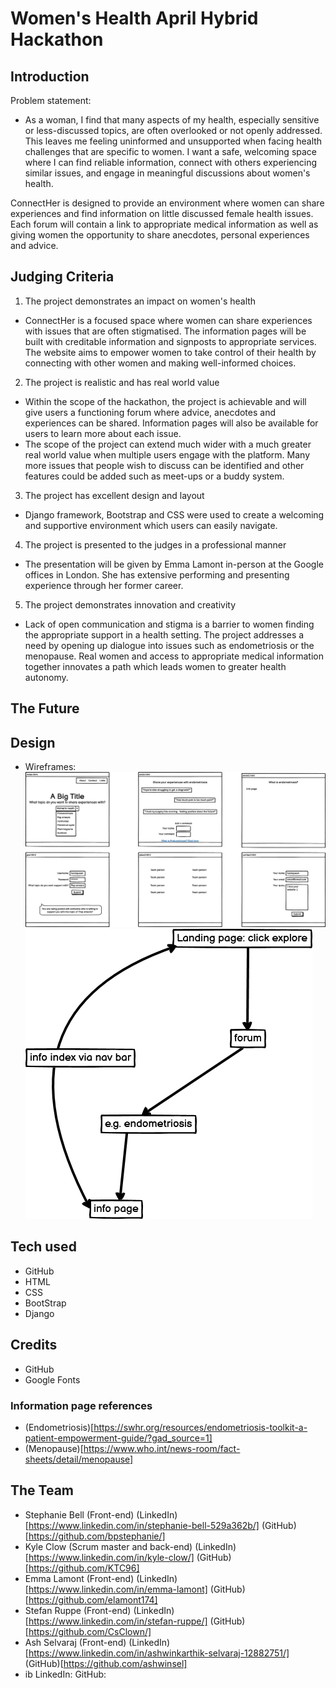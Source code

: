 # Women's Health April Hybrid Hackathon 

## Introduction

Problem statement:
- As a woman, I find that many aspects of my health, especially sensitive or less-discussed topics, are often overlooked or not openly addressed. This leaves me feeling uninformed and unsupported when facing health challenges that are specific to women. I want a safe, welcoming space where I can find reliable information, connect with others experiencing similar issues, and engage in meaningful discussions about women's health.

ConnectHer is designed to provide an environment where women can share experiences and find information on little discussed female health issues.
Each forum will contain a link to appropriate medical information as well as giving women the opportunity to share anecdotes, personal experiences and advice.

## Judging Criteria
1. The project demonstrates an impact on women's health
- ConnectHer is a focused space where women can share experiences with issues that are often stigmatised. The information pages will be built with creditable information and signposts to appropriate services. The website aims to empower women to take control of their health by connecting with other women and making well-informed choices.

2. The project is realistic and has real world value
- Within the scope of the hackathon, the project is achievable and will give users a functioning forum where advice, anecdotes and experiences can be shared. Information pages will also be available for users to learn more about each issue.
- The scope of the project can extend much wider with a much greater real world value when multiple users engage with the platform. Many more issues that people wish to discuss can be identified and other features could be added such as meet-ups or a buddy system.

3. The project has excellent design and layout 
- Django framework, Bootstrap and CSS were used to create a welcoming and supportive environment which users can easily navigate.

4. The project is presented to the judges in a professional manner
- The presentation will be given by Emma Lamont in-person at the Google offices in London. She has extensive performing and presenting experience through her former career. 


5. The project demonstrates innovation and creativity
- Lack of open communication and stigma is a barrier to women finding the appropriate support in a health setting. The project addresses a need by opening up dialogue into issues such as endometriosis or the menopause. Real women and access to appropriate medical information together innovates a path which leads women to greater health autonomy. 

## The Future


## Design 
- Wireframes:
![Wireframe](static/assets/images/whealth-wireframe.png) ![Wireframe](static/assets/images/whealth-wireframe2.png)

## Tech used
- GitHub
- HTML
- CSS
- BootStrap
- Django

## Credits
- GitHub
- Google Fonts

### Information page references
- (Endometriosis)[https://swhr.org/resources/endometriosis-toolkit-a-patient-empowerment-guide/?gad_source=1] 
- (Menopause)[https://www.who.int/news-room/fact-sheets/detail/menopause]

## The Team
- Stephanie Bell (Front-end) (LinkedIn)[https://www.linkedin.com/in/stephanie-bell-529a362b/] (GitHub)[https://github.com/bpstephanie/]
- Kyle Clow (Scrum master and back-end) (LinkedIn)[https://www.linkedin.com/in/kyle-clow/] (GitHub)[https://github.com/KTC96]
- Emma Lamont (Front-end) (LinkedIn)[https://www.linkedin.com/in/emma-lamont] (GitHub)[https://github.com/elamont174]
- Stefan Ruppe (Front-end) (LinkedIn)[https://www.linkedin.com/in/stefan-ruppe/] (GitHub)[https://github.com/CsClown/]
- Ash Selvaraj (Front-end) (LinkedIn) [https://www.linkedin.com/in/ashwinkarthik-selvaraj-12882751/] (GitHub)[https://github.com/ashwinsel] 
- ib LinkedIn: GitHub: